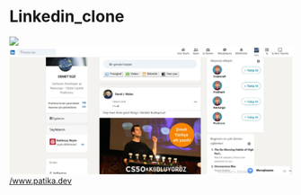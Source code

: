 # Linkedin_clone

<img src="Linkedin.gif">
<img src="linkedin.JPG">
<a href="https://www.patika.dev/tr">/www.patika.dev</a>
